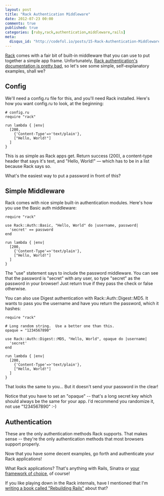 ```yaml
---
layout: post
title: "Rack Authentication Middleware"
date: 2012-07-23 00:00
comments: true
published: true
categories: [ruby,rack,authentication,middleware,rails]
meta:
  disqus_id: "http://codefol.io/posts/15-Rack-Authentication-Middleware"
---
```

<a href="http://codefol.io/posts/14--What-is-Rack-A-Primer">Rack</a> comes with a fair bit of built-in middleware that you can use to put together a simple app frame.  Unfortunately, <a href="http://rack.rubyforge.org/doc/Rack/Auth/Digest/MD5.html">Rack authentication's documentation is pretty bad</a>, so let's see some simple, self-explanatory examples, shall we?

## Config

We'll need a config.ru file for this, and you'll need Rack installed.  Here's how you want config.ru to look, at the beginning:

```
# config.ru
require "rack"

run lambda { |env|
  [200,
    {'Content-Type'=>'text/plain'},
    ["Hello, World!"]
  ]
}
```

This is as simple as Rack apps get.  Return success (200), a content-type header that says it's text, and "Hello, World!" &mdash; which has to be in a list because Rack says so.

What's the easiest way to put a password in front of this?

## Simple Middleware

Rack comes with nice simple built-in authentication modules.  Here's how you use the Basic auth middleware:

```
require "rack"

use Rack::Auth::Basic, "Hello, World" do |username, password|
  'secret' == password
end

run lambda { |env|
  [200,
    {'Content-Type'=>'text/plain'},
    ["Hello, World!"]
  ]
}
```

The "use" statement says to include the password middleware.  You can see that the password is "secret" with any user, so type "secret" as the password in your browser!  Just return true if they pass the check or false otherwise.

You can also use Digest authentication with Rack::Auth::Digest::MD5.  It wants to pass you the username and have you return the password, which it hashes:

```
require "rack"

# Long random string.  Use a better one than this.                              
opaque = "1234567890"

use Rack::Auth::Digest::MD5, "Hello, World", opaque do |username|
  'secret'
end

run lambda { |env|
  [200,
    {'Content-Type'=>'text/plain'},
    ["Hello, World!"]
  ]
}
```

That looks the same to you...  But it doesn't send your password in the clear!

Notice that you have to set an "opaque" -- that's a long secret key which should always be the same for your app.  I'd recommend you randomize it, not use "1234567890" :-)

## Authentication

These are the only authentication methods Rack supports.  That makes sense -- they're the only authentication methods that most browsers support properly.

Now that you have some decent examples, go forth and authenticate your Rack applications!

What Rack applications?  That's anything with Rails, Sinatra or <a href="http://rebuilding-rails.com">your framework of choice</a>, of course!

If you like playing down in the Rack internals, have I mentioned that I'm <a href="http://rebuilding-rails.com">writing a book called "Rebuilding Rails"</a> about that?

